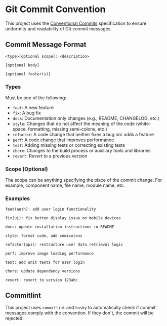 # Git Commit Convention

This project uses the [Conventional Commits](https://www.conventionalcommits.org/en/v1.0.0/) specification to ensure uniformity and readability of Git commit messages.

## Commit Message Format

```
<type>[optional scope]: <description>

[optional body]

[optional footer(s)]
```

### Types

Must be one of the following:

- `feat`: A new feature
- `fix`: A bug fix
- `docs`: Documentation only changes (e.g., README, CHANGELOG, etc.)
- `style`: Changes that do not affect the meaning of the code (white-space, formatting, missing semi-colons, etc.)
- `refactor`: A code change that neither fixes a bug nor adds a feature
- `perf`: A code change that improves performance
- `test`: Adding missing tests or correcting existing tests
- `chore`: Changes to the build process or auxiliary tools and libraries
- `revert`: Revert to a previous version

### Scope (Optional)

The scope can be anything specifying the place of the commit change. For example, component name, file name, module name, etc.

### Examples

```
feat(auth): add user login functionality
```

```
fix(ui): fix button display issue on mobile devices
```

```
docs: update installation instructions in README
```

```
style: format code, add semicolons
```

```
refactor(api): restructure user data retrieval logic
```

```
perf: improve image loading performance
```

```
test: add unit tests for user login
```

```
chore: update dependency versions
```

```
revert: revert to version 123abc
```

## Commitlint

This project uses `commitlint` and `husky` to automatically check if commit messages comply with the convention. If they don't, the commit will be rejected.
